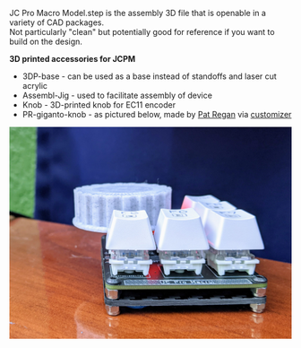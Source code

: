 JC Pro Macro Model.step is the assembly 3D file that is openable in a variety of CAD packages.  
Not particularly "clean" but potentially good for reference if you want to build on the design.

**3D printed accessories for JCPM**

* 3DP-base - can be used as a base instead of standoffs and laser cut acrylic
* Assembl-Jig - used to facilitate assembly of device
* Knob - 3D-printed knob for EC11 encoder
* PR-giganto-knob - as pictured below, made by [Pat Regan](https://twitter.com/patsheadcom) via [customizer](https://www.thingiverse.com/thing:2220561)

![image](PR-giganto-knob.jpg)
